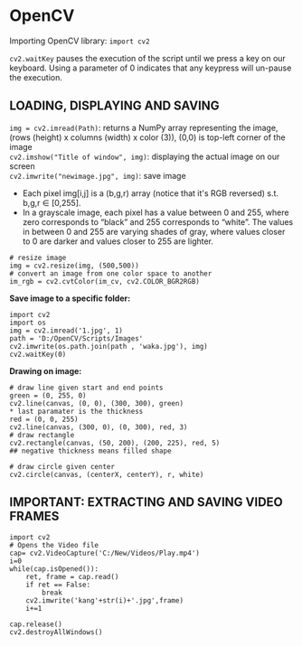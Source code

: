 # OpenCV

Importing OpenCV library: ```import cv2```  

```cv2.waitKey``` pauses the execution of the script until we press a key on our keyboard. Using a parameter of 0 indicates that any keypress will un-pause the execution.  

## LOADING, DISPLAYING AND SAVING
  
```img = cv2.imread(Path)```: returns a NumPy array representing the image, (rows (height) x columns (width) x color (3)), (0,0) is top-left corner of the image  
```cv2.imshow("Title of window", img)```: displaying the actual image on our screen  
```cv2.imwrite("newimage.jpg", img)```: save image  
* Each pixel img[i,j] is a (b,g,r) array (notice that it's RGB reversed) s.t. b,g,r $\in$ [0,255]. 
*  In a grayscale image, each pixel has a value between 0 and 255, where zero corresponds to “black” and 255 corresponds to “white”. The values in between 0 and 255 are varying shades of gray, where values closer to 0 are darker and values closer to 255 are lighter.
 

```
# resize image
img = cv2.resize(img, (500,500)) 
# convert an image from one color space to another
im_rgb = cv2.cvtColor(im_cv, cv2.COLOR_BGR2RGB)
```
  

**Save image to a specific folder:**    
```
import cv2
import os
img = cv2.imread('1.jpg', 1)
path = 'D:/OpenCV/Scripts/Images'
cv2.imwrite(os.path.join(path , 'waka.jpg'), img)
cv2.waitKey(0)
```  

**Drawing on image:**    
```
# draw line given start and end points
green = (0, 255, 0)
cv2.line(canvas, (0, 0), (300, 300), green)
* last paramater is the thickness
red = (0, 0, 255)
cv2.line(canvas, (300, 0), (0, 300), red, 3)
# draw rectangle 
cv2.rectangle(canvas, (50, 200), (200, 225), red, 5)  
## negative thickness means filled shape

# draw circle given center
cv2.circle(canvas, (centerX, centerY), r, white)
```

## **IMPORTANT: EXTRACTING AND SAVING VIDEO FRAMES**  
```
import cv2
# Opens the Video file
cap= cv2.VideoCapture('C:/New/Videos/Play.mp4')
i=0
while(cap.isOpened()):
    ret, frame = cap.read()
    if ret == False:
        break
    cv2.imwrite('kang'+str(i)+'.jpg',frame)
    i+=1

cap.release()
cv2.destroyAllWindows()
```  
